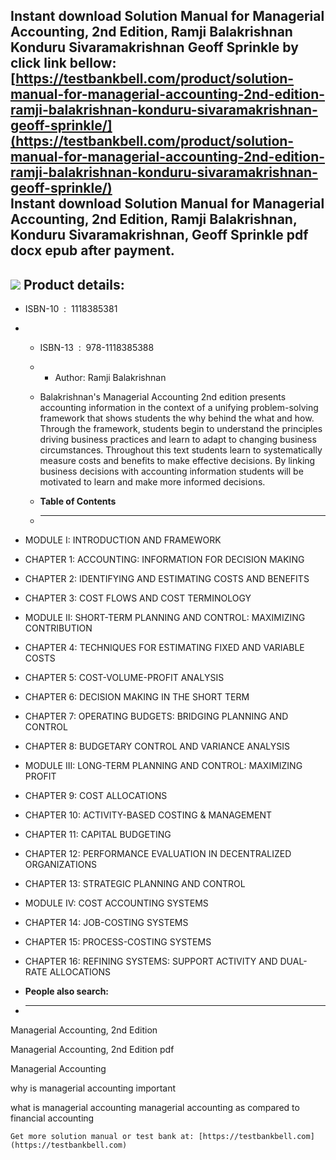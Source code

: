 Instant download **Solution Manual for Managerial Accounting, 2nd Edition, Ramji Balakrishnan Konduru Sivaramakrishnan Geoff Sprinkle** by click link bellow:  
[https://testbankbell.com/product/solution-manual-for-managerial-accounting-2nd-edition-ramji-balakrishnan-konduru-sivaramakrishnan-geoff-sprinkle/](https://testbankbell.com/product/solution-manual-for-managerial-accounting-2nd-edition-ramji-balakrishnan-konduru-sivaramakrishnan-geoff-sprinkle/)  
**Instant download Solution Manual for Managerial Accounting, 2nd Edition, Ramji Balakrishnan, Konduru Sivaramakrishnan, Geoff Sprinkle pdf docx epub after payment.**
----------------------------------------------------------------------------------------------------------------------------------------------------------------------


![](https://testbankbell.com/wp-content/uploads/2023/05/1118385381_SolutionManual.jpg)
**Product details:**
--------------------


* ISBN-10 ‏ : ‎ 1118385381
* * ISBN-13 ‏ : ‎ 978-1118385388
  * * Author: Ramji Balakrishnan
   
  * Balakrishnan's Managerial Accounting 2nd edition presents accounting information in the context of a unifying problem-solving framework that shows students the why behind the what and how. Through the framework, students begin to understand the principles driving business practices and learn to adapt to changing business circumstances. Throughout this text students learn to systematically measure costs and benefits to make effective decisions. By linking business decisions with accounting information students will be motivated to learn and make more informed decisions.
  * **Table of Contents**
  * ---------------------
 
* MODULE I: INTRODUCTION AND FRAMEWORK
* CHAPTER 1: ACCOUNTING: INFORMATION FOR DECISION MAKING
* CHAPTER 2: IDENTIFYING AND ESTIMATING COSTS AND BENEFITS
* CHAPTER 3: COST FLOWS AND COST TERMINOLOGY
* MODULE II: SHORT-TERM PLANNING AND CONTROL: MAXIMIZING CONTRIBUTION
* CHAPTER 4: TECHNIQUES FOR ESTIMATING FIXED AND VARIABLE COSTS
* CHAPTER 5: COST-VOLUME-PROFIT ANALYSIS
* CHAPTER 6: DECISION MAKING IN THE SHORT TERM
* CHAPTER 7: OPERATING BUDGETS: BRIDGING PLANNING AND CONTROL
* CHAPTER 8: BUDGETARY CONTROL AND VARIANCE ANALYSIS
* MODULE III: LONG-TERM PLANNING AND CONTROL: MAXIMIZING PROFIT
* CHAPTER 9: COST ALLOCATIONS
* CHAPTER 10: ACTIVITY-BASED COSTING & MANAGEMENT
* CHAPTER 11: CAPITAL BUDGETING
* CHAPTER 12: PERFORMANCE EVALUATION IN DECENTRALIZED ORGANIZATIONS
* CHAPTER 13: STRATEGIC PLANNING AND CONTROL
* MODULE IV: COST ACCOUNTING SYSTEMS
* CHAPTER 14: JOB-COSTING SYSTEMS
* CHAPTER 15: PROCESS-COSTING SYSTEMS
* CHAPTER 16: REFINING SYSTEMS: SUPPORT ACTIVITY AND DUAL-RATE ALLOCATIONS
* **People also search:**
* -----------------------

Managerial Accounting, 2nd Edition

Managerial Accounting, 2nd Edition pdf

Managerial Accounting

why is managerial accounting important

what is managerial accounting
managerial accounting as compared to financial accounting


    Get more solution manual or test bank at: [https://testbankbell.com](https://testbankbell.com)
